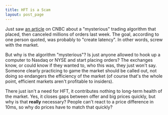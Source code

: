 ```yaml
---
title: HFT is a Scam
layout: post_page
---
```

Just saw [an article](http://www.cnbc.com/id/49333454) on CNBC about a
"mysterious" trading algorithm that placed, then canceled millions of orders
last week. The goal, according to one person quoted, was probably to "create
latency". In other words, screw with the market.

But why is the algorithm "mysterious"? Is just anyone allowed to hook up a
computer to Nasdaq or NYSE and start placing orders? The exchanges know, or
could know if they wanted to, who this was, they just won't say. Someone
clearly practicing to game the market should be called out, not doing so
endangers the efficiency of the market (of course that's the whole point,
efficient markets aren't profitable to insiders).

There just isn't a need for HFT, it contributes nothing to long-term health of
the market. Yes, it closes gaps between offer and big prices quickly, but why
is that **really** necessary? People can't react to a price difference in 10ms,
so why do prices have to match that quickly?
